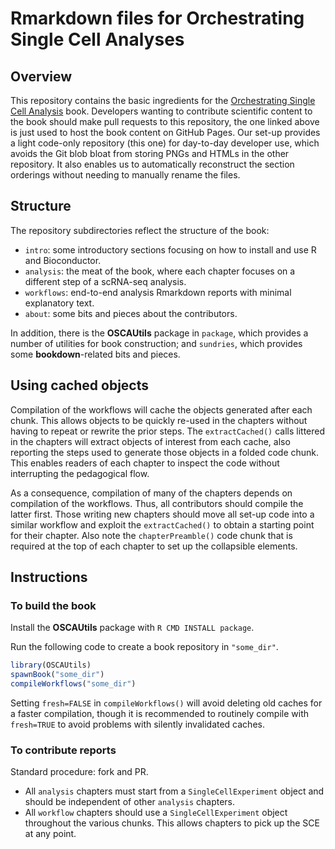 # Rmarkdown files for Orchestrating Single Cell Analyses

## Overview

This repository contains the basic ingredients for the 
[Orchestrating Single Cell Analysis](https://github.com/Bioconductor/OrchestratingSingleCellAnalysis) book.
Developers wanting to contribute scientific content to the book should make pull requests to this repository, 
the one linked above is just used to host the book content on GitHub Pages.
Our set-up provides a light code-only repository (this one) for day-to-day developer use,
which avoids the Git blob bloat from storing PNGs and HTMLs in the other repository.
It also enables us to automatically reconstruct the section orderings without needing to manually rename the files.

## Structure

The repository subdirectories reflect the structure of the book:

- `intro`: some introductory sections focusing on how to install and use R and Bioconductor.
- `analysis`: the meat of the book, where each chapter focuses on a different step of a scRNA-seq analysis.
- `workflows`: end-to-end analysis Rmarkdown reports with minimal explanatory text.
- `about`: some bits and pieces about the contributors.

In addition, there is the **OSCAUtils** package in `package`, which provides a number of utilities for book construction;
and `sundries`, which provides some **bookdown**-related bits and pieces.

## Using cached objects

Compilation of the workflows will cache the objects generated after each chunk.
This allows objects to be quickly re-used in the chapters without having to repeat or rewrite the prior steps.
The `extractCached()` calls littered in the chapters will extract objects of interest from each cache,
also reporting the steps used to generate those objects in a folded code chunk.
This enables readers of each chapter to inspect the code without interrupting the pedagogical flow.

As a consequence, compilation of many of the chapters depends on compilation of the workflows.
Thus, all contributors should compile the latter first.
Those writing new chapters should move all set-up code into a similar workflow 
and exploit the `extractCached()` to obtain a starting point for their chapter.
Also note the `chapterPreamble()` code chunk that is required at the top of each chapter to set up the collapsible elements.

## Instructions

### To build the book

Install the **OSCAUtils** package with `R CMD INSTALL package`.

Run the following code to create a book repository in `"some_dir"`.

```r
library(OSCAUtils)
spawnBook("some_dir")
compileWorkflows("some_dir")
```

Setting `fresh=FALSE` in `compileWorkflows()` will avoid deleting old caches for a faster compilation,
though it is recommended to routinely compile with `fresh=TRUE` to avoid problems with silently invalidated caches.

### To contribute reports

Standard procedure: fork and PR.

- All `analysis` chapters must start from a `SingleCellExperiment` object and should be independent of other `analysis` chapters.
- All `workflow` chapters should use a `SingleCellExperiment` object throughout the various chunks.
This allows chapters to pick up the SCE at any point.

